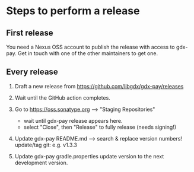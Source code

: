 # Steps to perform a release

## First release

You need a Nexus OSS account to publish the release with access to gdx-pay. Get in touch with one of the other maintainers to get one.

## Every release

1. Draft a new release from https://github.com/libgdx/gdx-pay/releases

2. Wait until the GitHub action completes.

3. Go to https://oss.sonatype.org --> "Staging Repositories"
   - wait until gdx-pay release appears here.
   - select "Close", then "Release" to fully release (needs signing!)

4. Update gdx-pay README.md --> search & replace version numbers!
   update/tag git: e.g. v1.3.3

5. Update gdx-pay gradle.properties
   update version to the next development version.
